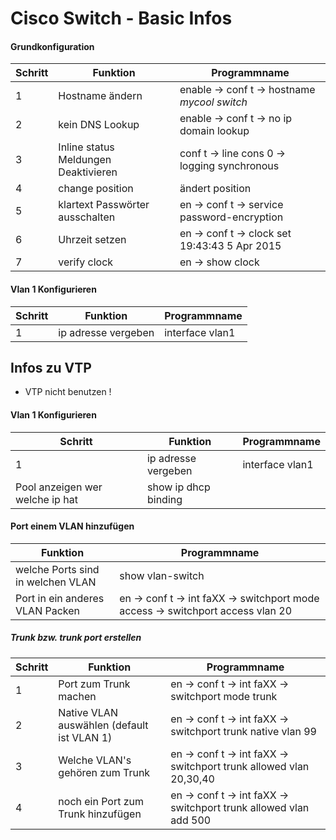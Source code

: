# Cisco Switch - Basic Infos


#### Grundkonfiguration
 Schritt | Funktion |Programmname 
 --- | --- | ---
1|Hostname ändern | enable -> conf t -> hostname *mycool switch*  
2|kein DNS Lookup | enable -> conf t -> no ip domain lookup
3|Inline status Meldungen Deaktivieren| conf t -> line cons 0 -> logging synchronous
4|change position | ändert position
5|klartext Passwörter ausschalten | en -> conf t -> service password-encryption
6|Uhrzeit setzen|en -> conf t -> clock set 19:43:43 5 Apr 2015
7|verify clock| en -> show clock

#### Vlan 1 Konfigurieren
Schritt | Funktion |Programmname 
 --- | --- | ---
1 | ip adresse vergeben | interface vlan1 

## Infos zu VTP
- VTP nicht benutzen !

#### Vlan 1 Konfigurieren
Schritt | Funktion |Programmname 
 --- | --- | ---
1 | ip adresse vergeben | interface vlan1 
 | Pool anzeigen wer welche ip hat | show ip dhcp binding

#### Port einem VLAN hinzufügen

Funktion |Programmname 
--- | ---
welche Ports sind in welchen VLAN | show vlan-switch 
Port in ein anderes VLAN Packen | en -> conf t -> int faXX -> switchport mode access -> switchport access vlan 20

##### Trunk bzw. trunk port erstellen
Schritt | Funktion |Programmname 
--- | --- | ---
1| Port zum Trunk machen | en -> conf t -> int faXX -> switchport mode trunk
2| Native VLAN auswählen (default ist VLAN 1) | en -> conf t -> int faXX -> switchport trunk native vlan 99
3| Welche VLAN's gehören zum Trunk | en -> conf t -> int faXX -> switchport trunk allowed vlan 20,30,40
4| noch ein Port zum Trunk hinzufügen | en -> conf t -> int faXX -> switchport trunk allowed vlan add 500

